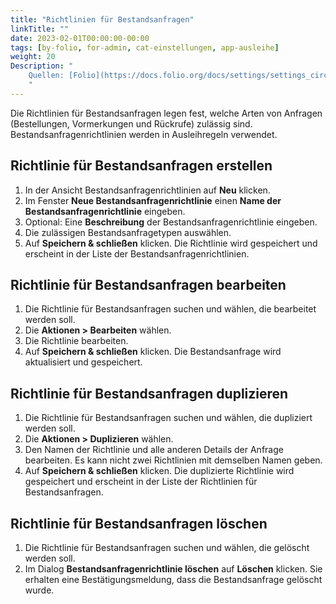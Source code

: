 ```yaml
---
title: "Richtlinien für Bestandsanfragen"
linkTitle: ""
date: 2023-02-01T00:00:00-00:00
tags: [by-folio, for-admin, cat-einstellungen, app-ausleihe]
weight: 20
Description: "
    Quellen: [Folio](https://docs.folio.org/docs/settings/settings_circulation/settings_circulation/#settings--circulation--request-policies) & [GBV](https://info.gbv.de/pages/viewpage.action?pageId=844267655)
    "
---
```


Die Richtlinien für Bestandsanfragen legen fest, welche Arten von Anfragen (Bestellungen, Vormerkungen und Rückrufe) zulässig sind. Bestandsanfragenrichtlinien werden in Ausleihregeln verwendet.

## Richtlinie für Bestandsanfragen erstellen

1.  In der Ansicht Bestandsanfragenrichtlinien auf **Neu** klicken.
2.  Im Fenster **Neue Bestandsanfragenrichtlinie** einen **Name der Bestandsanfragenrichtlinie** eingeben.
3.  Optional: Eine **Beschreibung** der Bestandsanfragenrichtlinie eingeben.
4.  Die zulässigen Bestandsanfragetypen auswählen.
5.  Auf **Speichern & schließen** klicken. Die Richtlinie wird gespeichert und erscheint in der Liste der Bestandsanfragenrichtlinien.

## Richtlinie für Bestandsanfragen bearbeiten

1.  Die Richtlinie für Bestandsanfragen suchen und wählen, die bearbeitet werden soll.
2.  Die **Aktionen > Bearbeiten** wählen.
3.  Die Richtlinie bearbeiten.
4.  Auf **Speichern & schließen** klicken. Die Bestandsanfrage wird aktualisiert und gespeichert.

## Richtlinie für Bestandsanfragen duplizieren

1.  Die Richtlinie für Bestandsanfragen suchen und wählen, die dupliziert werden soll.
2.  Die **Aktionen > Duplizieren** wählen.
3.  Den Namen der Richtlinie und alle anderen Details der Anfrage bearbeiten. Es kann nicht zwei Richtlinien mit demselben Namen geben.
4.  Auf **Speichern & schließen** klicken. Die duplizierte Richtlinie wird gespeichert und erscheint in der Liste der Richtlinien für Bestandsanfragen.

## Richtlinie für Bestandsanfragen löschen

1.  Die Richtlinie für Bestandsanfragen suchen und wählen, die gelöscht werden soll.
2.  Im Dialog **Bestandsanfragenrichtlinie löschen** auf **Löschen** klicken. Sie erhalten eine Bestätigungsmeldung, dass die Bestandsanfrage gelöscht wurde.
